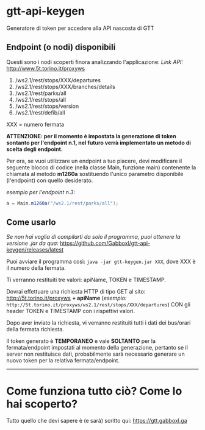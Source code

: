 # gtt-api-keygen
Generatore di token per accedere alla API nascosta di GTT

## Endpoint (o nodi) disponibili
Questi sono i nodi scoperti finora analizzando l'applicazione: 
*Link API:* http://www.5t.torino.it/proxyws

1) /ws2.1/rest/stops/XXX/departures
2) /ws2.1/rest/stops/XXX/branches/details
3) /ws2.1/rest/parks/all
4) /ws2.1/rest/stops/all
5) /ws2.1/rest/stops/version
6) /ws2.1/rest/defib/all


XXX = numero fermata

 **ATTENZIONE: per il momento è impostata la generazione di token sontanto per l'endpoint n.1, nel futuro verrà implementato un metodo di scelta degli endpoint.**

Per ora, se vuoi utilizzare un endpoint a tuo piacere, devi modificare il seguente blocco di codice (nella classe Main, funzione main) contenente la chiamata al metodo **m1260a** sostituendo l'unico parametro disponibile (l'endpoint) con quello desiderato. 

*esempio per l'endpoint n.3:*
```java
a = Main.m1260a("/ws2.1/rest/parks/all");
```

## Come usarlo
*Se non hai voglia di compilarti da solo il programma, puoi ottenere la versione .jar da qua:* https://github.com/Gabboxl/gtt-api-keygen/releases/latest

Puoi avviare il programma così: `java -jar gtt-keygen.jar XXX`,  dove XXX è il numero della fermata.

Ti verranno restituiti tre valori: apiName, TOKEN e TIMESTAMP.

Dovrai effettuare una richiesta HTTP di tipo GET al sito: http://5t.torino.it/proxyws **+ apiName** (*esempio:* `http://5t.torino.it/proxyws/ws2.1/rest/stops/XXX/departures`)
CON gli header TOKEN e TIMESTAMP con i rispettivi valori.

Dopo aver inviato la richiesta, vi verranno restituiti tutti i dati dei bus/orari della fermata richiesta.

Il token generato è **TEMPORANEO** e vale **SOLTANTO** per la fermata/endpoint impostati al momento della generazione, pertanto se il server non restituisce dati, probabilmente sarà necessario generare un nuovo token per la relativa fermata/endpoint.

-----

# Come funziona tutto ciò? Come lo hai scoperto?
Tutto quello che devi sapere è (e sarà) scritto qui: https://gtt.gabboxl.ga
